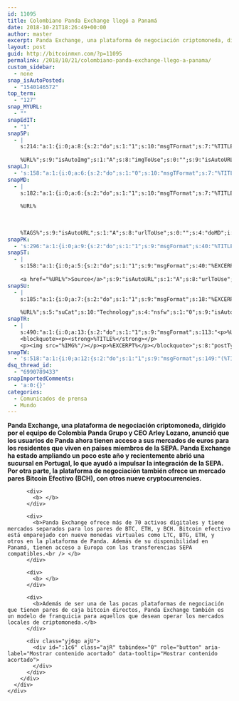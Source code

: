 ```yaml
---
id: 11095
title: Colombiano Panda Exchange llegó a Panamá
date: 2018-10-21T18:26:49+00:00
author: master
excerpt: Panda Exchange, una plataforma de negociación criptomoneda, dirigido por el equipo de Colombia Panda Grupo y CEO Arley Lozano, anunció que los usuarios de Panda ahora tienen acceso a sus mercados de euros para los residentes que viven en países miembros de la SEPA.
layout: post
guid: http://bitcoinmxn.com/?p=11095
permalink: /2018/10/21/colombiano-panda-exchange-llego-a-panama/
custom_sidebar:
  - none
snap_isAutoPosted:
  - "1540146572"
top_term:
  - "127"
snap_MYURL:
  - ""
snapEdIT:
  - "1"
snap5P:
  - |
    s:214:"a:1:{i:0;a:8:{s:2:"do";s:1:"1";s:10:"msgTFormat";s:7:"%TITLE%";s:9:"msgFormat";s:18:"%EXCERPT%
    
    %URL%";s:9:"isAutoImg";s:1:"A";s:8:"imgToUse";s:0:"";s:9:"isAutoURL";s:1:"A";s:8:"urlToUse";s:0:"";s:4:"do5P";i:0;}}";
snapLJ:
  - 's:158:"a:1:{i:0;a:6:{s:2:"do";s:1:"0";s:10:"msgTFormat";s:7:"%TITLE%";s:9:"msgFormat";s:9:"%EXCERPT%";s:9:"isAutoURL";s:1:"A";s:8:"urlToUse";s:0:"";s:4:"doLJ";i:0;}}";'
snapMD:
  - |
    s:182:"a:1:{i:0;a:6:{s:2:"do";s:1:"1";s:10:"msgTFormat";s:7:"%TITLE%";s:9:"msgFormat";s:32:"%EXCERPT%
    
    %URL%
    
    
    
    %TAGS%";s:9:"isAutoURL";s:1:"A";s:8:"urlToUse";s:0:"";s:4:"doMD";i:0;}}";
snapPK:
  - 's:296:"a:1:{i:0;a:9:{s:2:"do";s:1:"1";s:9:"msgFormat";s:40:"%TITLE% - %URL% #bitcoin #mexico #crypto";s:9:"isAutoURL";s:1:"A";s:8:"urlToUse";s:0:"";s:4:"doPK";i:0;s:8:"isPosted";s:1:"1";s:4:"pgID";i:1391070181;s:7:"postURL";s:30:"https://www.plurk.com/p/n07gmd";s:5:"pDate";s:19:"2018-10-21 18:29:29";}}";'
snapST:
  - |
    s:158:"a:1:{i:0;a:5:{s:2:"do";s:1:"1";s:9:"msgFormat";s:40:"%EXCERPT%
    
    <a href="%URL%">Source</a>";s:9:"isAutoURL";s:1:"A";s:8:"urlToUse";s:0:"";s:4:"doST";i:0;}}";
snapSU:
  - |
    s:185:"a:1:{i:0;a:7:{s:2:"do";s:1:"1";s:9:"msgFormat";s:18:"%EXCERPT%
    
    %URL%";s:5:"suCat";s:10:"Technology";s:4:"nsfw";s:1:"0";s:9:"isAutoURL";s:1:"A";s:8:"urlToUse";s:0:"";s:4:"doSU";i:0;}}";
snapTR:
  - |
    s:490:"a:1:{i:0;a:13:{s:2:"do";s:1:"1";s:9:"msgFormat";s:113:"<p>%URL%</p>
    <blockquote><p><strong>%TITLE%</strong></p>
    <p><img src="%IMG%"/></p><p>%EXCERPT%</p></blockquote>";s:8:"postType";s:1:"T";s:10:"msgTFormat";s:7:"%TITLE%";s:9:"isAutoImg";s:1:"A";s:8:"imgToUse";s:0:"";s:9:"isAutoURL";s:1:"A";s:8:"urlToUse";s:0:"";s:4:"doTR";i:0;s:8:"isPosted";s:1:"1";s:4:"pgID";i:179284916553;s:7:"postURL";s:46:"http://bitcoinmxn.tumblr.com/post/179284916553";s:5:"pDate";s:19:"2018-10-21 18:29:32";}}";
snapTW:
  - 's:518:"a:1:{i:0;a:12:{s:2:"do";s:1:"1";s:9:"msgFormat";s:149:"(%TITLE%) - %URL% #bitcoin #criptomonedas #criptomoneda #blockchain #bitcoinMexico #bitcoinpanama #bitcoinvenezuela #ethereum #mexico #cryptocurrency";s:8:"attchImg";s:1:"1";s:9:"isAutoImg";s:1:"A";s:8:"imgToUse";s:0:"";s:9:"isAutoURL";s:1:"A";s:8:"urlToUse";s:0:"";s:4:"doTW";i:0;s:8:"isPosted";s:1:"1";s:4:"pgID";s:19:"1054077242551291904";s:7:"postURL";s:58:"https://twitter.com/mxn_bitcoin/status/1054077242551291904";s:5:"pDate";s:19:"2018-10-21 18:29:33";}}";'
dsq_thread_id:
  - "6990789433"
snapImportedComments:
  - 'a:0:{}'
categories:
  - Comunicados de prensa
  - Mundo
---
```

<div class="gs">
  <div class="">
    <div id=":1br" class="ii gt adO">
      <div id=":1bq" class="a3s aXjCH " tabindex="-1" role="gridcell">
        <div dir="ltr">
          <p>
            <b>Panda Exchange, una plataforma de negociación criptomoneda, dirigido por el equipo de Colombia Panda Grupo y CEO Arley Lozano, anunció que los usuarios de Panda ahora tienen acceso a sus mercados de euros para los residentes que viven en países miembros de la SEPA. Panda Exchange ha estado ampliando un poco este año y recientemente abrió una sucursal en Portugal, lo que ayudó a impulsar la integración de la SEPA. Por otra parte, la plataforma de negociación también ofrece un mercado pares Bitcoin Efectivo (BCH), con otros nueve cryptocurrencies.</b>
          </p>
          
          <div>
            <b> </b>
          </div>
          
          <div>
            <b>Panda Exchange ofrece más de 70 activos digitales y tiene mercados separados para los pares de BTC, ETH, y BCH. Bitcoin efectivo está emparejado con nueve monedas virtuales como LTC, BTG, ETH, y otros en la plataforma de Panda. Además de su disponibilidad en Panamá, tienen acceso a Europa con las transferencias SEPA compatibles.<br /> </b>
          </div>
          
          <div>
            <b> </b>
          </div>
          
          <div>
            <b>Además de ser una de las pocas plataformas de negociación que tienen pares de caja bitcoin directos, Panda Exchange también es un modelo de franquicia para aquellos que desean operar los mercados locales de criptomoneda.</b>
          </div>
          
          <div class="yj6qo ajU">
            <div id=":1c6" class="ajR" tabindex="0" role="button" aria-label="Mostrar contenido acortado" data-tooltip="Mostrar contenido acortado">
            </div>
          </div>
        </div>
      </div>
    </div>
  </div>
</div>